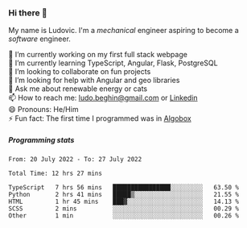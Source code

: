 ### Hi there 👋

My name is Ludovic. I'm a *mechanical* engineer aspiring to become a *software* engineer.

 🔭 I’m currently working on my first full stack webpage<br/>
 🌱 I’m currently learning TypeScript, Angular, Flask, PostgreSQL<br/>
 👯 I’m looking to collaborate on fun projects<br/>
 🤔 I’m looking for help with Angular and geo libraries<br/>
 💬 Ask me about renewable energy or cats<br/>
 📫 How to reach me: ludo.beghin@gmail.com or [Linkedin](https://www.linkedin.com/in/ludovic-beghin/)<br/>
 😄 Pronouns: He/Him<br/>
 ⚡ Fun fact: The first time I programmed was in [Algobox](https://fr.wikipedia.org/wiki/Algobox)<br/>

##### Programming stats
<!--START_SECTION:waka-->

```text
From: 20 July 2022 - To: 27 July 2022

Total Time: 12 hrs 27 mins

TypeScript   7 hrs 56 mins   ████████████████░░░░░░░░░   63.50 %
Python       2 hrs 41 mins   █████▒░░░░░░░░░░░░░░░░░░░   21.55 %
HTML         1 hr 45 mins    ███▓░░░░░░░░░░░░░░░░░░░░░   14.13 %
SCSS         2 mins          ░░░░░░░░░░░░░░░░░░░░░░░░░   00.29 %
Other        1 min           ░░░░░░░░░░░░░░░░░░░░░░░░░   00.26 %
```

<!--END_SECTION:waka-->
